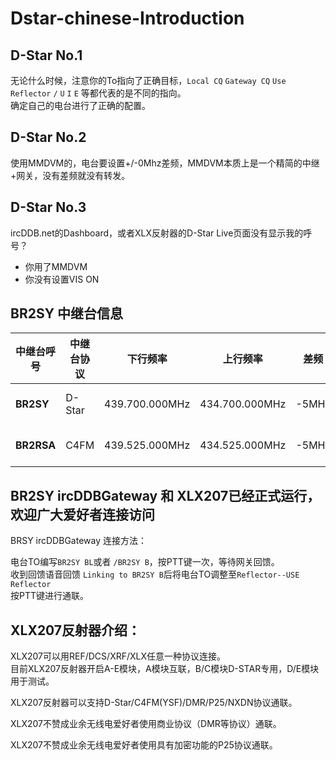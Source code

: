 # Dstar-chinese-Introduction

## D-Star No.1  
无论什么时候，注意你的To指向了正确目标，`Local CQ` `Gateway CQ` `Use Reflector`  `/` `U` `I` `E` 等都代表的是不同的指向。  
确定自己的电台进行了正确的配置。

## D-Star No.2  

使用MMDVM的，电台要设置+/-0Mhz差频，MMDVM本质上是一个精简的中继+网关，没有差频就没有转发。

## D-Star No.3  

ircDDB.net的Dashboard，或者XLX反射器的D-Star Live页面没有显示我的呼号？  
  
 * 你用了MMDVM  
 * 你没有设置VIS  ON  


## BR2SY 中继台信息

|中继台呼号|中继台协议|下行频率|上行频率|差频|备注|
|---|---|---|---|---|---|
|**BR2SY**|D-Star|439.700.000MHz|434.700.000MHz|-5MHz|---|
|**BR2RSA**|C4FM|439.525.000MHz|434.525.000MHz|-5MHz|---|

## BR2SY ircDDBGateway 和 XLX207已经正式运行，欢迎广大爱好者连接访问  

BRSY ircDDBGateway 连接方法：  

电台TO编写`BR2SY BL`或者 `/BR2SY B`，按PTT键一次，等待网关回馈。  
收到回馈语音回馈 `Linking to BR2SY B`后将电台TO调整至`Reflector--USE Reflector`  
按PTT键进行通联。

## XLX207反射器介绍：

XLX207可以用REF/DCS/XRF/XLX任意一种协议连接。  
目前XLX207反射器开启A-E模块，A模块互联，B/C模块D-STAR专用，D/E模块用于测试。

XLX207反射器可以支持D-Star/C4FM(YSF)/DMR/P25/NXDN协议通联。  

XLX207不赞成业余无线电爱好者使用商业协议（DMR等协议）通联。  

XLX207不赞成业余无线电爱好者使用具有加密功能的P25协议通联。
